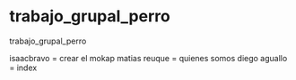 # trabajo_grupal_perro
trabajo_grupal_perro

isaacbravo = crear el mokap 
matias reuque = quienes somos 
diego aguallo = index
